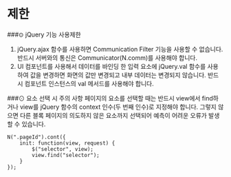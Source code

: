 제한
===
###⊙ jQuery 기능 사용제한
1. jQuery.ajax 함수를 사용하면 Communication Filter 기능을  사용할 수 없습니다. 반드시 서버와의 통신은  Communicator(N.comm)를 사용해야 합니다.
2. UI 컴포넌트를 사용해서 데이터를 바인딩 한 입력 요소에 jQuery.val 함수를 사용하여 값을 변경하면 화면의 값만 변경되고 내부 데이터는 변경되지 않습니다. 반드시 컴포넌트 인스턴스의 val 메서드를 사용해야 합니다.

###⊙ 요소 선택 시 주의 사항
페이지의 요소를 선택할 때는 반드시 view에서 find하거나 view를 jQuery 함수의 context 인수(두 번째 인수)로 지정해야 합니다. 그렇지 않으면 다른 블록 페이지의 의도하지 않은 요소까지 선택되어 예측이 어려운 오류가 발생할 수 있습니다.
```
N(".pageId").cont({
    init: function(view, request) {
        $("selector", view);
        view.find("selector");
    }
});
```